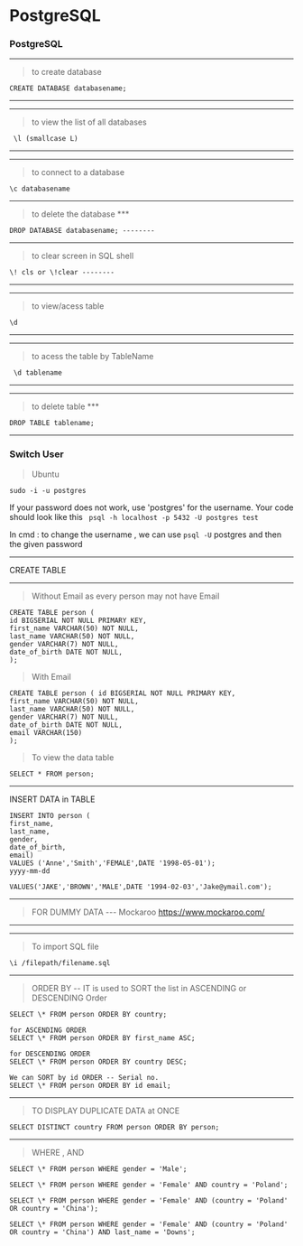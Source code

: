 # PostgreSQL

### PostgreSQL

---

> to create database

```postgres
CREATE DATABASE databasename;
```

---

---

> to view the list of all databases

```
 \l (smallcase L)
```

---

---

> to connect to a database

```
\c databasename
```

---

> to delete the database \*\*\*

```
DROP DATABASE databasename; --------
```

---

> to clear screen in SQL shell

```
\! cls or \!clear --------
```

---

---

> to view/acess table

```
\d
```

---

---

> to acess the table by TableName

```
 \d tablename
```

---

---

> to delete table \*\*\*

```
DROP TABLE tablename;
```

---

### Switch User

> Ubuntu

```
sudo -i -u postgres
```

If your password does not work, use 'postgres' for the username. Your code should look like this ` psql -h localhost -p 5432 -U postgres test`

In cmd : to change the username , we can use `psql -U` postgres and then the given password

---

CREATE TABLE

---

> Without Email as every person may not have Email

```
CREATE TABLE person (
id BIGSERIAL NOT NULL PRIMARY KEY,
first_name VARCHAR(50) NOT NULL,
last_name VARCHAR(50) NOT NULL,
gender VARCHAR(7) NOT NULL,
date_of_birth DATE NOT NULL,
);
```

> With Email

```
CREATE TABLE person ( id BIGSERIAL NOT NULL PRIMARY KEY,
first_name VARCHAR(50) NOT NULL,
last_name VARCHAR(50) NOT NULL,
gender VARCHAR(7) NOT NULL,
date_of_birth DATE NOT NULL,
email VARCHAR(150)
);
```

> To view the data table

```
SELECT * FROM person;
```

---

INSERT DATA in TABLE

```
INSERT INTO person (
first_name,
last_name,
gender,
date_of_birth,
email)
VALUES ('Anne','Smith','FEMALE',DATE '1998-05-01');
yyyy-mm-dd
```

```
VALUES('JAKE','BROWN','MALE',DATE '1994-02-03','Jake@ymail.com');
```

---

> FOR DUMMY DATA --- Mockaroo
> <a>https://www.mockaroo.com/</a>

---

---

> To import SQL file

```
\i /filepath/filename.sql
```

---

> ORDER BY -- IT is used to SORT the list in ASCENDING or DESCENDING Order

```
SELECT \* FROM person ORDER BY country;
```

```
for ASCENDING ORDER
SELECT \* FROM person ORDER BY first_name ASC;
```

```
for DESCENDING ORDER
SELECT \* FROM person ORDER BY country DESC;
```

```
We can SORT by id ORDER -- Serial no.
SELECT \* FROM person ORDER BY id email;
```

---

> TO DISPLAY DUPLICATE DATA at ONCE

```
SELECT DISTINCT country FROM person ORDER BY person;
```

---

> WHERE , AND

```
SELECT \* FROM person WHERE gender = 'Male';
```

```
SELECT \* FROM person WHERE gender = 'Female' AND country = 'Poland';
```

```
SELECT \* FROM person WHERE gender = 'Female' AND (country = 'Poland' OR country = 'China');
```

```
SELECT \* FROM person WHERE gender = 'Female' AND (country = 'Poland' OR country = 'China') AND last_name = 'Downs';
```
